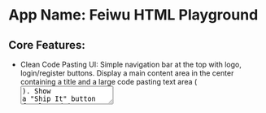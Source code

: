 # **App Name**: Feiwu HTML Playground

## Core Features:

- Clean Code Pasting UI: Simple navigation bar at the top with logo, login/register buttons.  Display a main content area in the center containing a title and a large code pasting text area (<textarea>). Show a "Ship It" button for logged-in users. Direct non-logged-in users to the login/registration page.
- User Registration: Enable user registration with mobile phone number, password, and invitation code. Validate the mobile phone number format and verify the invitation code during registration. Store user credentials securely.
- User Login: Implement user login with mobile phone number and password.
- Admin Account: Predefined administrator account (cloud@feiwu.design / feiwu0609) with the ability to manage invitation codes, view user information, and delete user accounts.

## Style Guidelines:

- Primary color: #f0f0f0 for a clean and modern look.
- Secondary color: #fff for content backgrounds to provide visual separation.
- Accent: #4CAF50 (Green) for the 'Ship It' button to draw attention.
- Use a clean, sans-serif font for all text elements.
- Center the main content area for focus, with a simple navigation bar at the top.
- Use minimalistic icons for buttons and navigation to maintain a clean aesthetic.